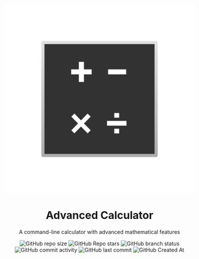 <div align=center>

![Project Icon](src/icon.png)

# Advanced Calculator

A command-line calculator with advanced mathematical features

![GitHub repo size](https://img.shields.io/github/repo-size/YukariMoe2024/Calculator)
![GitHub Repo stars](https://img.shields.io/github/stars/YukariMoe2024/Calculator?style=flat)
![GitHub branch status](https://img.shields.io/github/checks-status/YukariMoe2024/Calculator/main)
![GitHub commit activity](https://img.shields.io/github/commit-activity/t/YukariMoe2024/Calculator)
![GitHub last commit](https://img.shields.io/github/last-commit/YukariMoe2024/Calculator)
![GitHub Created At](https://img.shields.io/github/created-at/YukariMoe2024/Calculator) 

</dev>
